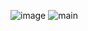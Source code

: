 ![image](https://github.com/1guilherme1python1/app_petshop/assets/92829260/9269878b-a29d-4b92-8307-abf0f36bfe56)
![main](https://github.com/1guilherme1python1/app_petshop/assets/92829260/e8eaa862-ebc9-436b-9e30-7ecec496fd4c)
